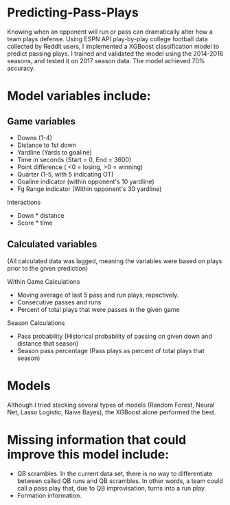 # Predicting-Pass-Plays
Knowing when an opponent will run or pass can dramatically alter how a team plays defense. Using ESPN API play-by-play college football data collected by Reddit users, I implemented a XGBoost classification model to predict passing plays. I trained and validated the model using the 2014-2016 seasons, and tested it on 2017 season data. The model achieved 70% accuracy. 

# Model variables include:

## Game variables
- Downs (1-4)
- Distance to 1st down
- Yardline (Yards to goaline)
- Time in seconds (Start = 0, End = 3600)
- Point difference ( <0 = losing, >0 = winning)
- Quarter (1-5, with 5 indicating OT)
- Goaline indicator (within opponent's 10 yardline)
- Fg Range indicator (Within opponent's 30 yardline)

Interactions
- Down * distance
- Score * time

## Calculated variables 
(All calculated data was lagged, meaning the variables were based on plays prior to the given prediction) 

Within Game Calculations
- Moving average of last 5 pass and run plays, repectively. 
- Consecutive passes and runs
- Percent of total plays that were passes in the given game

Season Calculations
- Pass probability (Historical probability of passing on given down and distance that season)
- Season pass percentage (Pass plays as percent of total plays that season)

# Models
Although I tried stacking several types of models (Random Forest, Neural Net, Lasso Logistic, Naive Bayes), the XGBoost alone performed the best. 

# Missing information that could improve this model include:
- QB scrambles. In the current data set, there is no way to differentiate between called QB runs and QB scrambles. In other words, a team could call a pass play that, due to QB improvisation, turns into a run play.  
- Formation information.
